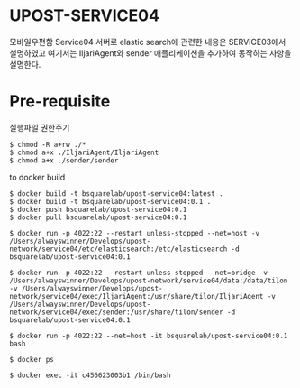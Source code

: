 # UPOST-SERVICE04
모바일우편함 Service04 서버로 elastic search에 관련한 내용은 SERVICE03에서 설명하였고 여기서는 IljariAgent와 sender 애플리케이션을 추가하여 동작하는 사항을 설명한다.

# Pre-requisite
실행파일 권한주기
```
$ chmod -R a+rw ./*
$ chmod a+x ./IljariAgent/IljariAgent 
$ chmod a+x ./sender/sender 
```

to docker build
```
$ docker build -t bsquarelab/upost-service04:latest .
$ docker build -t bsquarelab/upost-service04:0.1 .
$ docker push bsquarelab/upost-service04:0.1
$ docker pull bsquarelab/upost-service04:0.1

$ docker run -p 4022:22 --restart unless-stopped --net=host -v /Users/alwayswinner/Develops/upost-network/service04/etc/elasticsearch:/etc/elasticsearch -d bsquarelab/upost-service04:0.1

$ docker run -p 4022:22 --restart unless-stopped --net=bridge -v /Users/alwayswinner/Develops/upost-network/service04/data:/data/tilon -v /Users/alwayswinner/Develops/upost-network/service04/exec/IljariAgent:/usr/share/tilon/IljariAgent -v /Users/alwayswinner/Develops/upost-network/service04/exec/sender:/usr/share/tilon/sender -d bsquarelab/upost-service04:0.1

$ docker run -p 4022:22 --net=host -it bsquarelab/upost-service04:0.1 bash

$ docker ps

$ docker exec -it c456623003b1 /bin/bash

```




